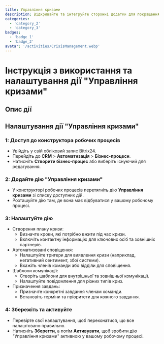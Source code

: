 ```yaml
---
title: Управління кризами
description: Відкривайте та інтегруйте сторонні додатки для покращення вашого бізнесу.
categories: 
  - 'category_2'
  - 'category_3'
badges: 
  - 'badge_1'
  - 'badge_2'
avatar: '/activities/CrisisManagement.webp'
---
```

# Інструкція з використання та налаштування дії "Управління кризами"

## Опис дії

## **Налаштування дії "Управління кризами"**

### 1: Доступ до конструктора робочих процесів
- Увійдіть у свій обліковий запис Bitrix24.
- Перейдіть до **CRM** > **Автоматизація** > **Бізнес-процеси**.
- Натисніть **Створити бізнес-процес** або виберіть існуючий для редагування.

### 2: Додайте дію "Управління кризами"
- У конструкторі робочих процесів перетягніть дію **Управління кризами** зі списку доступних дій.
- Розташуйте дію там, де вона має відбуватися у вашому робочому процесі.

### 3: Налаштуйте дію
- Створення плану кризи:
  - Визначте кроки, які потрібно вжити під час кризи.
  - Включіть контактну інформацію для ключових осіб та зовнішніх партнерів.
- Автоматизовані сповіщення:
  - Налаштуйте тригери для виявлення кризи (наприклад, негативний сентимент, збої системи).
  - Вкажіть членів команди або відділи для сповіщення.
- Шаблони комунікації:
  - Створіть шаблони для внутрішньої та зовнішньої комунікації.
  - Налаштуйте повідомлення для різних типів криз.
- Призначення завдань:
  - Призначте конкретні завдання членам команди.
  - Встановіть терміни та пріоритети для кожного завдання.

### 4: Збережіть та активуйте
- Перевірте свої налаштування, щоб переконатися, що все налаштовано правильно.
- Натисніть **Зберегти**, а потім **Активувати**, щоб зробити дію "Управління кризами" активною у вашому робочому процесі.